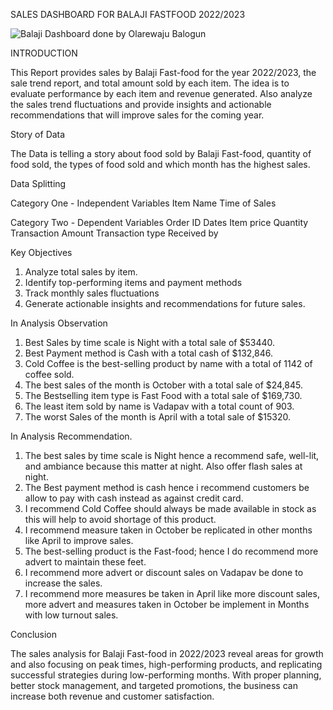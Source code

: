 SALES DASHBOARD FOR BALAJI FASTFOOD 2022/2023 

![Balaji Dashboard done by Olarewaju Balogun](https://github.com/user-attachments/assets/ead6a8cc-4586-4bdc-af29-2a36d32e0da9)

INTRODUCTION

This Report provides sales by Balaji Fast-food for the year 2022/2023, the sale trend report, and total amount sold by each item. The idea is to evaluate performance by each item and revenue generated. Also analyze the sales trend fluctuations and provide insights and actionable recommendations that will improve sales for the coming year.

Story of Data

The Data is telling a story about food sold by Balaji Fast-food, quantity of food sold, the types of food sold and which month has the highest sales.

Data Splitting

Category One - Independent Variables
Item Name
Time of Sales

Category Two - Dependent Variables
Order ID
Dates
Item price
Quantity
Transaction Amount
Transaction type
Received by

Key Objectives

1.	Analyze total sales by item.
2.	Identify top-performing items and payment methods
3.	Track monthly sales fluctuations
4.	Generate actionable insights and recommendations for future sales.

In Analysis Observation

1.	Best Sales by time scale is Night with a total sale of $53440.
2.	Best Payment method is Cash with a total cash of $132,846.
3.	Cold Coffee is the best-selling product by name with a total of 1142 of coffee sold.
4.	The best sales of the month is October with a total sale of $24,845.
5.	The Bestselling item type is Fast Food with a total sale of $169,730.
6.	The least item sold by name is Vadapav with a total count of 903.
7.	The worst Sales of the month is April with a total sale of $15320.

In Analysis Recommendation.

1.	The best sales by time scale is Night hence a recommend safe, well-lit, and ambiance because this matter at night. Also offer flash sales at night.
2.	The Best payment method is cash hence i recommend customers be allow to pay with cash instead as against credit card.
3.	I recommend Cold Coffee should always be made available in stock as this will help to avoid shortage of this product.
4.	I recommend measure taken in October be replicated in other months like April to improve sales.
5.	The best-selling product is the Fast-food; hence I do recommend more advert to maintain these feet.
6.	I recommend more advert or discount sales on Vadapav be done to increase the sales.
7.	I recommend more measures be taken in April like more discount sales, more advert and measures taken in October be implement in Months with low turnout sales.
   
Conclusion

The sales analysis for Balaji Fast-food in 2022/2023 reveal areas for growth and also focusing on peak times, high-performing products, and replicating successful strategies during low-performing months. With proper planning, better stock management, and targeted promotions, the business can increase both revenue and customer satisfaction.
